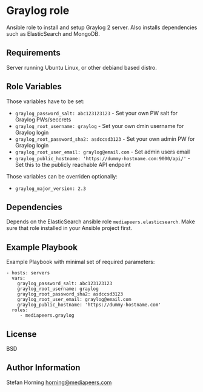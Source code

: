 # Graylog role

Ansible role to install and setup Graylog 2 server. Also installs dependencies such as ElasticSearch and MongoDB.


## Requirements

Server running Ubuntu Linux, or other debiand based distro.


## Role Variables

Those variables have to be set:
- `graylog_password_salt: abc123123123` - Set your own PW salt for Graylog PWs/seccrets
- `graylog_root_username: graylog` - Set your own dmin username for Graylog login
- `graylog_root_password_sha2: asdccsd3123` - Set your own admin PW for Graylog login
- `graylog_root_user_email: graylog@email.com` - Set admin users email
- `graylog_public_hostname: 'https://dummy-hostname.com:9000/api/'` - Set this to the publicly reachable API endpoint

Those variables can be overriden optionally:
- `graylog_major_version: 2.3`


## Dependencies

Depends on the ElasticSearch ansible role `mediapeers.elasticsearch`. Make sure that role installed in your Ansible project first.

## Example Playbook

Example Playbook with minimal set of required parameters:

    - hosts: servers
      vars:
        graylog_password_salt: abc123123123
        graylog_root_username: graylog
        graylog_root_password_sha2: asdccsd3123
        graylog_root_user_email: graylog@email.com
        graylog_public_hostname: 'https://dummy-hostname.com'
      roles:
         - mediapeers.graylog

## License

BSD

## Author Information

Stefan Horning <horning@mediapeers.com>
